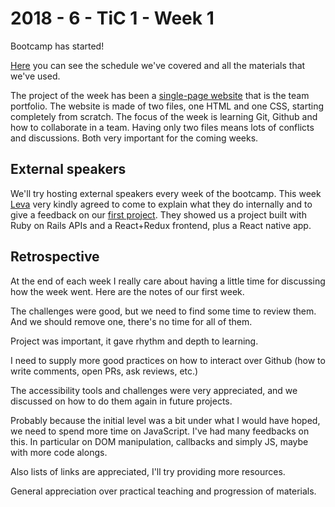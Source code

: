 # 2018 - 6 - TiC 1 - Week 1

Bootcamp has started!

[Here](https://github.com/turnintocoders/bootcamp/blob/master/week-1/README.md) you can see the schedule we've covered and all the materials that we've used.

The project of the week has been a [single-page website](https://github.com/TiC-1/Week1_project_website) that is the team portfolio. The website is made of two files, one HTML and one CSS, starting completely from scratch. The focus of the week is learning Git, Github and how to collaborate in a team. Having only two files means lots of conflicts and discussions. Both very important for the coming weeks.


## External speakers

We'll try hosting external speakers every week of the bootcamp. This week [Leva](http://leva.io/it/) very kindly agreed to come to explain what they do internally and to give a feedback on our [first project](https://github.com/TiC-1/Week1_project_website). They showed us a project built with Ruby on Rails APIs and a React+Redux frontend, plus a React native app.


## Retrospective

At the end of each week I really care about having a little time for discussing how the week went. Here are the notes of our first week.

The challenges were good, but we need to find some time to review them. And we should remove one, there's no time for all of them.

Project was important, it gave rhythm and depth to learning.

I need to supply more good practices on how to interact over Github (how to write comments, open PRs, ask reviews, etc.)

The accessibility tools and challenges were very appreciated, and we discussed on how to do them again in future projects.

Probably because the initial level was a bit under what I would have hoped, we need to spend more time on JavaScript. I've had many feedbacks on this. In particular on DOM manipulation, callbacks and simply JS, maybe with more code alongs.

Also lists of links are appreciated, I'll try providing more resources.

General appreciation over practical teaching and progression of materials.
